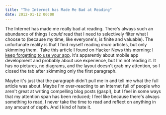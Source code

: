 ```yaml
---
title: "The Internet has Made Me Bad at Reading"
date: 2012-01-12 00:00
---
```


<p>The Internet has made me really bad at reading. There's always such an abundance of things I <em>could</em> read that I need to selectively filter what I choose to (because my time, like everyone's, is finite and valuable). The unfortunate reality is that I find myself reading <em>more</em> articles, but only skimming them. <!--more-->
Take this article I found on Hacker News this morning: <a href="http://www.gabrielweinberg.com/blog/2012/01/i-keep-forgetting-to-use-your-app.html" target="_blank">I keep forgetting to use your app</a>. It's apparently about mobile app development and probably about use experience, but I'm not reading it. It has no pictures, no diagrams, and the layout doesn't grab my attention, so I closed the tab after skimming only the first paragraph.</p>

<p>Maybe it's just that the paragraph didn't pull me in and tell me what the full article was about. Maybe I'm over-reacting to an Internet full of people who aren't great at writing compelling blog posts (gasp!), but I feel in some ways that my attention span has been reduced; I feel like because there's always something to read, I never take the time to read and reflect on anything in any amount of depth. And I kind of hate it.</p>

<!-- more -->

